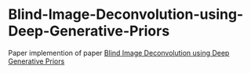 # Blind-Image-Deconvolution-using-Deep-Generative-Priors
Paper implemention of paper [Blind Image Deconvolution using Deep Generative Priors](https://arxiv.org/abs/1802.04073)
